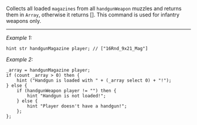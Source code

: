 Collects all loaded `magazines` from all `handgunWeapon` muzzles and returns them in `Array`, otherwise it returns []. This command is used for infantry weapons only.


---
*Example 1:*
```sqf
hint str handgunMagazine player; // ["16Rnd_9x21_Mag"]
```

*Example 2:*
```sqf
_array = handgunMagazine player;
if (count _array > 0) then {
	hint ("Handgun is loaded with " + (_array select 0) + "!");
} else {
	if (handgunWeapon player != "") then {
		hint "Handgun is not loaded!";
	} else {
		hint "Player doesn't have a handgun!";
	};
};
```